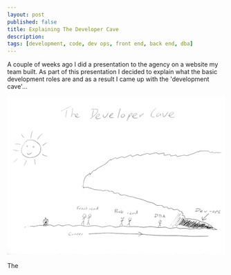 ```yaml
---
layout: post
published: false
title: Explaining The Developer Cave
description:
tags: [development, code, dev ops, front end, back end, dba]
---
```

A couple of weeks ago I did a presentation to the agency on a website my team
built. As part of this presentation I decided to explain what the basic development
roles are and as a result I came up with the 'development cave'...

<img src="/assets/img/dev-cave.jpg" />

The 
